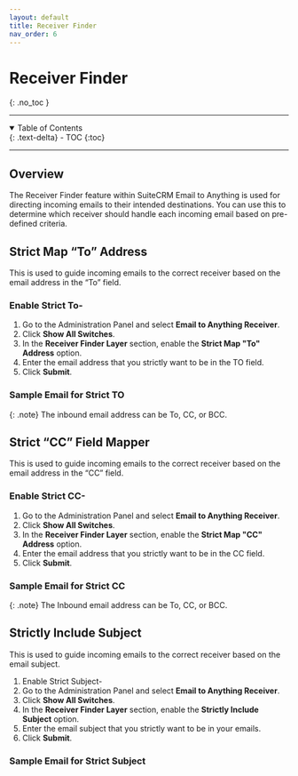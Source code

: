 ```yaml
---
layout: default
title: Receiver Finder
nav_order: 6
---
```

# Receiver Finder
{: .no_toc }

---

<details open markdown="block">
  <summary>
        Table of Contents
  </summary>
  {: .text-delta}
- TOC
{:toc}
</details>

---

## Overview

The Receiver Finder feature within SuiteCRM Email to Anything is used for directing incoming emails to their intended destinations. You can use this to determine which receiver should handle each incoming email based on pre-defined criteria.

## Strict Map “To” Address

This is used to guide incoming emails to the correct receiver based on the email address in the “To” field.

### Enable Strict To-

1. Go to the Administration Panel and select **Email to Anything Receiver**.
1. Click **Show All Switches**.
1. In the **Receiver Finder Layer** section, enable the **Strict Map "To" Address** option.
1. Enter the email address that you strictly want to be in the TO field.
1. Click **Submit**.

### Sample Email for Strict TO

{: .note}
The inbound email address can be To, CC, or BCC.

## Strict “CC” Field Mapper

This is used to guide incoming emails to the correct receiver based on the email address in the “CC” field. 

### Enable Strict CC-

1. Go to the Administration Panel and select **Email to Anything Receiver**.
1. Click **Show All Switches**.
1. In the **Receiver Finder Layer** section, enable the **Strict Map "CC" Address** option.
1. Enter the email address that you strictly want to be in the CC field.
1. Click **Submit**.

### Sample Email for Strict CC

{: .note}
The Inbound email address can be To, CC, or BCC.

## Strictly Include Subject

This is used to guide incoming emails to the correct receiver based on the email subject. 

1. Enable Strict Subject-
1. Go to the Administration Panel and select **Email to Anything Receiver**.
1. Click **Show All Switches**.
1. In the **Receiver Finder Layer** section, enable the **Strictly Include Subject** option.
1. Enter the email subject that you strictly want to be in your emails.
1. Click **Submit**.

### Sample Email for Strict Subject
